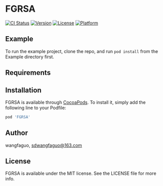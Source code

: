 # FGRSA

[![CI Status](http://img.shields.io/travis/wangfaguo/FGRSA.svg?style=flat)](https://travis-ci.org/wangfaguo/FGRSA)
[![Version](https://img.shields.io/cocoapods/v/FGRSA.svg?style=flat)](http://cocoapods.org/pods/FGRSA)
[![License](https://img.shields.io/cocoapods/l/FGRSA.svg?style=flat)](http://cocoapods.org/pods/FGRSA)
[![Platform](https://img.shields.io/cocoapods/p/FGRSA.svg?style=flat)](http://cocoapods.org/pods/FGRSA)

## Example

To run the example project, clone the repo, and run `pod install` from the Example directory first.

## Requirements

## Installation

FGRSA is available through [CocoaPods](http://cocoapods.org). To install
it, simply add the following line to your Podfile:

```ruby
pod 'FGRSA'
```

## Author

wangfaguo, sdwangfaguo@163.com

## License

FGRSA is available under the MIT license. See the LICENSE file for more info.

